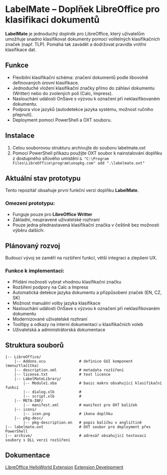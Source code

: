 # LabelMate – Doplňek LibreOffice pro klasifikaci dokumentů

**LabelMate** je jednoduchý doplněk pro LibreOffice, který uživatelům umožňuje snadno klasifikovat dokumenty pomocí volitelných klasifikačních značek (např. TLP). Pomáhá tak zavádět a dodržovat pravidla vnitřní klasifikace dat.

## Funkce
- Flexibilní klasifikační schéma: značení dokumentů podle libovolně definovaných úrovní klasifikace.
- Jednoduché vložení klasifikační značky přímo do záhlaví dokumentu (Writter) nebo do zvolených polí (Calc, Impress).
- Naslouchání události OnSave s výzvou k označení při neklasifikovaném dokumentu.
- Podpora více jazyků (autodetekce jazyka systému, možnost ručního přepnutí).
- Deployment pomocí PowerShell a OXT souboru. 

## Instalace
1. Celou souborovou strukturu archivujte do souboru labelmate.oxt
2. Pomocí PowerShell příkazu použijte OXT soubor k nainstalování doplňku z dostupného síťového umístění
   `& "C:\Program Files\LibreOffice\program\unopkg.com" add ".\labelmate.oxt"`

## Aktuální stav prototypu
Tento repozitář obsahuje první funkční verzi doplňku **LabelMate**.

### Omezení prototypu:
- Funguje pouze pro **LibreOffice Writter**
- Základní, neupravené uživatelské rozhraní
- Pouze jedna přednastavená klasifikační značka v češtině bez možnosti výběru dalších:

## Plánovaný rozvoj
Budoucí vývoj se zaměří na rozšíření funkcí, větší integraci a zlepšení UX.

### Funkce k implementaci:
- Přidání možnosti vybrat vhodnou klasifikační značku
- Rozšíření podpory na Calc a Impress
- Automatická detekce jazyka dokumentu a přizpůsobení značek (EN, CZ, SK)
- Možnost manuální volby jazyka klasifikace
- Naslouchání události OnSave s výzvou k označení při neklasifikovaném dokumentu
- Modernizované uživatelské rozhraní
- Tooltipy a odkazy na interní dokumentaci u klasifikačních voleb
- Uživatelská a administrátorská dokumentace

## Struktura souborů
```
|-- LibreOffice/
    |-- Addons.xcu               # definice GUI komponent (menu/tlačítka)
    |-- description.xml          # metadata rozšíření
    |-- license.txt              # text licence
    |-- LabelMateLibrary/
        |-- Module1.xba          # basic makro obsahující klasifikační funkci
        |-- dialog.xlb           # 
        |-- script.xlb           # 
    |-- META-INF/
        |-- manifest.xml         # manifest pro OXT balíček
    |-- icons/
        |-- icon.png             # ikona doplňku
    |-- pkg-desc/
        |-- pkg-description.en   # popis balíčku v angličtině
|-- labelmate.oxt                # OXT soubor pro deployment přes PowerShell
|-- archive/                     # adresář obsahující testovací soubory s DLL verzí rozšíření
```

## Dokumentace
[LibreOffice HelloWorld Extension](https://wiki.documentfoundation.org/Development/Create_a_Hello_World_LibreOffice_extension)
[Extension Development](https://wiki.documentfoundation.org/Development/Extension_Development)
